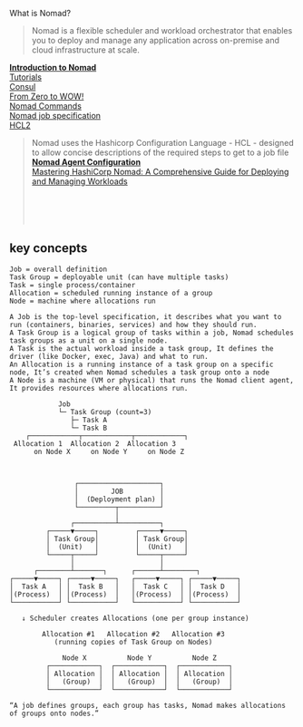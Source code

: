 What is Nomad?  
> Nomad is a flexible scheduler and workload orchestrator that enables you to deploy and manage any application across on-premise and cloud infrastructure at scale.  

[**Introduction to Nomad**](https://developer.hashicorp.com/nomad/tutorials/get-started/gs-overview)  
[Tutorials](https://developer.hashicorp.com/nomad/tutorials)  
[Consul](https://developer.hashicorp.com/consul)  
[From Zero to WOW!](https://medium.com/hashicorp-engineering/hashicorp-nomad-from-zero-to-wow-1615345aa539)  
[Nomad Commands](https://developer.hashicorp.com/nomad/docs/commands)  
[Nomad job specification](https://developer.hashicorp.com/nomad/docs/job-specification)  
[HCL2](https://developer.hashicorp.com/nomad/docs/job-specification/hcl2)  
> Nomad uses the Hashicorp Configuration Language - HCL - designed to allow concise descriptions of the required steps to get to a job file  
[**Nomad Agent Configuration**](https://developer.hashicorp.com/nomad/docs/configuration)  
[Mastering HashiCorp Nomad: A Comprehensive Guide for Deploying and Managing Workloads](https://medium.com/@williamwarley/mastering-hashicorp-nomad-a-comprehensive-guide-for-deploying-and-managing-workloads-aa8720c2620b)  
[]()  
[]()  
[]()  
[]()  
[]()  


## key concepts
```
Job = overall definition
Task Group = deployable unit (can have multiple tasks)
Task = single process/container
Allocation = scheduled running instance of a group
Node = machine where allocations run

A Job is the top-level specification, it describes what you want to run (containers, binaries, services) and how they should run.
A Task Group is a logical group of tasks within a job, Nomad schedules task groups as a unit on a single node.
A Task is the actual workload inside a task group, It defines the driver (like Docker, exec, Java) and what to run.
An Allocation is a running instance of a task group on a specific node, It’s created when Nomad schedules a task group onto a node
A Node is a machine (VM or physical) that runs the Nomad client agent, It provides resources where allocations run.

            Job
            └─ Task Group (count=3)
               ├─ Task A
               └─ Task B
    ┌────────────┬────────────┬────────────┐
 Allocation 1  Allocation 2  Allocation 3
      on Node X     on Node Y     on Node Z



                ┌────────────────────┐
                │        JOB         │
                │  (Deployment plan) │
                └─────────┬──────────┘
                          │
               ┌──────────┴──────────┐
         ┌─────▼─────┐         ┌─────▼─────┐
         │ Task Group│         │ Task Group│
         │  (Unit)   │         │  (Unit)   │
         └─────┬─────┘         └─────┬─────┘
               │                     │
      ┌────────┴───────┐      ┌──────┴────────┐
┌─────▼─────┐ ┌─────▼─────┐   ┌─────▼─────┐ ┌─────▼─────┐
│  Task A   │ │  Task B   │   │  Task C   │ │  Task D   │
│(Process)  │ │(Process)  │   │(Process)  │ │(Process)  │
└───────────┘ └───────────┘   └───────────┘ └───────────┘

   ↓ Scheduler creates Allocations (one per group instance)

        Allocation #1   Allocation #2   Allocation #3
           (running copies of Task Group on Nodes)

             Node X          Node Y          Node Z
         ┌────────────┐  ┌────────────┐  ┌────────────┐
         │ Allocation │  │ Allocation │  │ Allocation │
         │   (Group)  │  │   (Group)  │  │   (Group)  │
         └────────────┘  └────────────┘  └────────────┘

“A job defines groups, each group has tasks, Nomad makes allocations of groups onto nodes.”
```